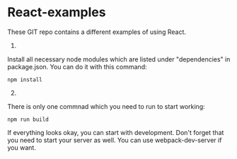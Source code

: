 # React-examples
These GIT repo contains a different examples of using React.

1.
Install all necessary node modules which are listed under "dependencies" in package.json.
You can do it with this command:
```
npm install
```

2.
There is only one commnad which you need to run to start working:
```
npm run build
```
If everything looks okay, you can start with development. Don't forget that you need to start your server as well. You can use webpack-dev-server if you want.

